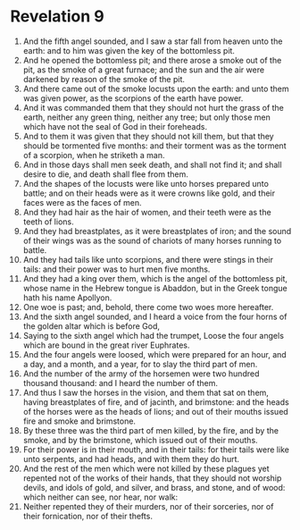 ﻿# Revelation 9
1. And the fifth angel sounded, and I saw a star fall from heaven unto the earth: and to him was given the key of the bottomless pit. 
2. And he opened the bottomless pit; and there arose a smoke out of the pit, as the smoke of a great furnace; and the sun and the air were darkened by reason of the smoke of the pit. 
3. And there came out of the smoke locusts upon the earth: and unto them was given power, as the scorpions of the earth have power. 
4. And it was commanded them that they should not hurt the grass of the earth, neither any green thing, neither any tree; but only those men which have not the seal of God in their foreheads. 
5. And to them it was given that they should not kill them, but that they should be tormented five months: and their torment was as the torment of a scorpion, when he striketh a man. 
6. And in those days shall men seek death, and shall not find it; and shall desire to die, and death shall flee from them. 
7. And the shapes of the locusts were like unto horses prepared unto battle; and on their heads were as it were crowns like gold, and their faces were as the faces of men. 
8. And they had hair as the hair of women, and their teeth were as the teeth of lions. 
9. And they had breastplates, as it were breastplates of iron; and the sound of their wings was as the sound of chariots of many horses running to battle. 
10. And they had tails like unto scorpions, and there were stings in their tails: and their power was to hurt men five months. 
11. And they had a king over them, which is the angel of the bottomless pit, whose name in the Hebrew tongue is Abaddon, but in the Greek tongue hath his name Apollyon. 
12. One woe is past; and, behold, there come two woes more hereafter. 
13. And the sixth angel sounded, and I heard a voice from the four horns of the golden altar which is before God, 
14. Saying to the sixth angel which had the trumpet, Loose the four angels which are bound in the great river Euphrates. 
15. And the four angels were loosed, which were prepared for an hour, and a day, and a month, and a year, for to slay the third part of men. 
16. And the number of the army of the horsemen were two hundred thousand thousand: and I heard the number of them. 
17. And thus I saw the horses in the vision, and them that sat on them, having breastplates of fire, and of jacinth, and brimstone: and the heads of the horses were as the heads of lions; and out of their mouths issued fire and smoke and brimstone. 
18. By these three was the third part of men killed, by the fire, and by the smoke, and by the brimstone, which issued out of their mouths. 
19. For their power is in their mouth, and in their tails: for their tails were like unto serpents, and had heads, and with them they do hurt. 
20. And the rest of the men which were not killed by these plagues yet repented not of the works of their hands, that they should not worship devils, and idols of gold, and silver, and brass, and stone, and of wood: which neither can see, nor hear, nor walk: 
21. Neither repented they of their murders, nor of their sorceries, nor of their fornication, nor of their thefts. 
